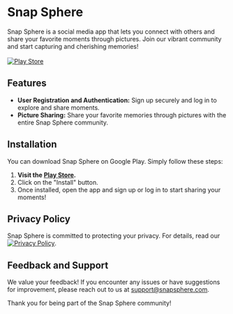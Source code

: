 # Snap Sphere

Snap Sphere is a social media app that lets you connect with others and share your favorite moments through pictures. Join our vibrant community and start capturing and cherishing memories!
<br/><br/>
[![Play Store](https://img.shields.io/badge/Download%20on-Google%20Play-green)](https://play.google.com/store/apps/details?id=com.rohan.snapsphere)


## Features

- **User Registration and Authentication:** Sign up securely and log in to explore and share moments.
- **Picture Sharing:** Share your favorite memories through pictures with the entire Snap Sphere community.

## Installation

You can download Snap Sphere on Google Play. Simply follow these steps:

1. **Visit the [Play Store](https://play.google.com/store/apps/details?id=com.rohan.snapsphere).**
2. Click on the "Install" button.
3. Once installed, open the app and sign up or log in to start sharing your moments!

## Privacy Policy

Snap Sphere is committed to protecting your privacy. For details, read our [![Privacy Policy](https://img.shields.io/badge/Privacy%20Policy-Read%20Here-blue)](https://sites.google.com/view/snap-sphere/home).

## Feedback and Support

We value your feedback! If you encounter any issues or have suggestions for improvement, please reach out to us at [support@snapsphere.com](mailto:support@snapsphere.com).

Thank you for being part of the Snap Sphere community!
